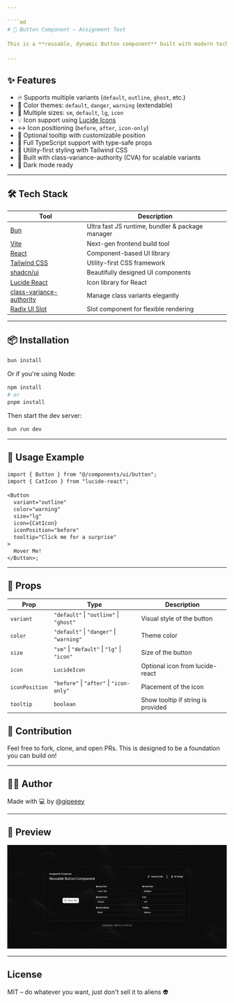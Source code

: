 ```yaml
---

````md
# 🚀 Button Component – Assignment Test

This is a **reusable, dynamic Button component** built with modern tech stack. It's designed to be flexible and easily customizable, making it a solid foundation for any design system or front-end project.

---
```


## ✨ Features

- 🔥 Supports multiple variants (`default`, `outline`, `ghost`, etc.)
- 🎨 Color themes: `default`, `danger`, `warning` (extendable)
- 📐 Multiple sizes: `sm`, `default`, `lg`, `icon`
- 💡 Icon support using [Lucide Icons](https://lucide.dev/)
- ↔️ Icon positioning (`before`, `after`, `icon-only`)
- 💬 Optional tooltip with customizable position
- 🧠 Full TypeScript support with type-safe props
- 💅 Utility-first styling with Tailwind CSS
- 🧱 Built with class-variance-authority (CVA) for scalable variants
- 🌙 Dark mode ready

---

## 🛠️ Tech Stack

| Tool                                                                     | Description                                      |
| ------------------------------------------------------------------------ | ------------------------------------------------ |
| [Bun](https://bun.sh)                                                    | Ultra fast JS runtime, bundler & package manager |
| [Vite](https://vitejs.dev)                                               | Next-gen frontend build tool                     |
| [React](https://react.dev)                                               | Component-based UI library                       |
| [Tailwind CSS](https://tailwindcss.com)                                  | Utility-first CSS framework                      |
| [shadcn/ui](https://ui.shadcn.com)                                       | Beautifully designed UI components               |
| [Lucide React](https://lucide.dev)                                       | Icon library for React                           |
| [class-variance-authority](https://cva.style/docs)                       | Manage class variants elegantly                  |
| [Radix UI Slot](https://www.radix-ui.com/docs/primitives/utilities/slot) | Slot component for flexible rendering            |

---

## 📦 Installation

```bash
bun install

```

Or if you're using Node:

```bash
npm install
# or
pnpm install
```

Then start the dev server:

```bash
bun run dev
```

---

## 🧪 Usage Example

```tsx
import { Button } from "@/components/ui/button";
import { CatIcon } from "lucide-react";

<Button
  variant="outline"
  color="warning"
  size="lg"
  icon={CatIcon}
  iconPosition="before"
  tooltip="Click me for a surprise"
>
  Hover Me!
</Button>;
```

---

## 🧰 Props

| Prop           | Type                                        | Description                        |
| -------------- | ------------------------------------------- | ---------------------------------- |
| `variant`      | `"default"` \| `"outline"` \| `"ghost"`     | Visual style of the button         |
| `color`        | `"default"` \| `"danger"` \| `"warning"`    | Theme color                        |
| `size`         | `"sm"` \| `"default"` \| `"lg"` \| `"icon"` | Size of the button                 |
| `icon`         | `LucideIcon`                                | Optional icon from lucide-react    |
| `iconPosition` | `"before"` \| `"after"` \| `"icon-only"`    | Placement of the icon              |
| `tooltip`      | `boolean`                                   | Show tooltip if string is provided |

## 🤝 Contribution

Feel free to fork, clone, and open PRs. This is designed to be a foundation you can build on!

---

## 🧑‍💻 Author

Made with 💻 by [@gipeeey](https://github.com/gipeeey)

---

## 📸 Preview

![preview image](./image.png)

---

## License

MIT – do whatever you want, just don't sell it to aliens 👽
